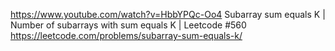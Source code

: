 https://www.youtube.com/watch?v=HbbYPQc-Oo4
Subarray sum equals K | Number of subarrays with sum equals K | Leetcode #560
https://leetcode.com/problems/subarray-sum-equals-k/